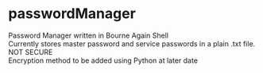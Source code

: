 # passwordManager
Password Manager written in Bourne Again Shell <br>
Currently stores master password and service passwords in a plain .txt file. NOT SECURE <br>
Encryption method to be added using Python at later date
